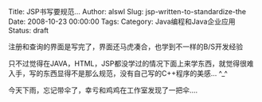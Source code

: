 Title: JSP书写要规范...
Author: alswl
Slug: jsp-written-to-standardize-the
Date: 2008-10-23 00:00:00
Tags: 
Category: Java编程和Java企业应用
Status: draft

注册和查询的界面是写完了，界面还马虎凑合，也学到不一样的B/S开发经验

只不过觉得在JAVA，HTML，JSP都没学过的情况下面上来学东西，就觉得很难入手，写的东西显得不是那么规范，没有自己写的C++程序的美感... ^_^

今天下雨，忘记带伞了，幸亏和鸡鸡在工作室发现了一把伞....

